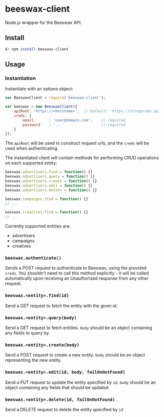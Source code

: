 beeswax-client
==============

Node.js wrapper for the Beeswax API.

Install
-------
```bash
$> npm install beeswax-client
```

Usage
-----

### Instantiation

Instantiate with an options object:
```javascript
var BeeswaxClient = require('beeswax-client');

var beeswax = new BeeswaxClient({
    apiRoot: 'https://<hostname>',  // Default: 'https://stingersbx.api.beeswax.com'
    creds: {
        email       : 'user@domain.com',    // required
        password    : '...'                 // required
    }
});
```

The `apiRoot` will be used to construct request urls, and the `creds` will be used when authenticating.

The instantiated client will contain methods for performing CRUD operations on each supported entity:
```javascript
beeswax.advertisers.find = function() {}
beeswax.advertisers.query = function() {}
beeswax.advertisers.create = function() {}
beeswax.advertisers.edit = function() {}
beeswax.advertisers.delete = function() {}

beeswax.campaigns.find = function() {}
// ...

beeswax.creatives.find = function() {}
// ...
```

Currently supported entities are:

- advertisers
- campaigns
- creatives


### `beeswax.authenticate()`
Sends a POST request to authenticate to Beeswax, using the provided `creds`.
You shouldn't need to call this method explicitly - it will be called automatically upon receiving an Unauthorized response from any other request.

### `beeswax.<entity>.find(id)`
Send a GET request to fetch the entity with the given id.

### `beeswax.<entity>.query(body)`
Send a GET request to fetch entities. `body` should be an object containing any fields to query by.

### `beeswax.<entity>.create(body)`
Send a POST request to create a new entity. `body` should be an object representing the new entity.

### `beeswax.<entity>.edit(id, body, failOnNotFound)`
Send a PUT request to update the entity specified by `id`. `body` should be an object containing any fields that should be updated.

### `beeswax.<entity>.delete(id, failOnNotFound)`
Send a DELETE request to delete the entity specified by `id`



